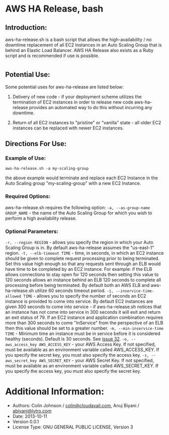 # AWS HA Release, bash

## Introduction:
aws-ha-release.sh is a bash script that allows the high-availability / no downtime replacement of all EC2 Instances in an Auto Scaling Group that is behind an Elastic Load Balancer. AWS HA Release also exists as a Ruby script and is recommended if use is possible.
#
## Potential Use:
Some potential uses for aws-ha-release are listed below:

1. Delivery of new code - if your deployment scheme utilizes the termination of EC2 instances in order to release new code aws-ha-release provides an automated way to do this without incurring any downtime.

2. Return of all EC2 instances to "pristine" or "vanilla" state - all older EC2 instances can be replaced with newer EC2 instances.

## Directions For Use:
### Example of Use:
`aws-ha-release.sh -a my-scaling-group`

the above example would terminate and replace each EC2 Instance in the Auto Scaling group "my-scaling-group" with a new EC2 Instance.
### Required Options:
aws-ha-release.sh requires the following option:
`-a, --as-group-name GROUP_NAME` - the name of the Auto Scaling Group for which you wish to perform a high availability release.
### Optional Parameters:
`-r, --region REGION` - allows you specify the region in which your Auto Scaling Group is in. By default aws-ha-release assumes the "us-east-1" region.
`-t, --elb-timeout TIME` - time, in seconds, in which an EC2 instance should be given to complete request processing prior to being terminated. Set this value high enough so that any requests sent through an ELB would have time to be completed by an EC2 instance. For example: if the ELB allows connections to stay open for 120 seconds then setting this value to 120 seconds allows an instance behind an ELB 120 seconds to complete all processing before being terminated. By default both an AWS ELB and aws-ha-release.sh utilize 60 seconds timeout period.
`-i, --inservice-time-allowed TIME` - allows you to specify the number of seconds an EC2 instance is provided to come into service. By default EC2 instances are given 300 seconds to come into service - if aws-ha-release.sh notices that an instance has not come into service in 300 seconds it will exit and return an exit status of 79. If an EC2 instance and application combination requires more than 300 seconds to come "InService" from the perspective of an ELB then this value should be set to a greater number.
`-m, --min-inservice-time TIME` - Minimum time an instance must be in service before it is considered healthy (seconds). Default is 30 seconds. See [issue 32](https://github.com/colinbjohnson/aws-missing-tools/issues/32).
`-o, --aws_access_key AWS_ACCESS_KEY` - your AWS Access Key. If not specified, must be available as an environment variable called AWS_ACCESS_KEY. If you specify the secret key, you must also specify the access key.
`-s, --aws_secret_key AWS_SECRET_KEY` - your AWS Secret Key. If not specified, must be available as an environment variable called AWS_SECRET_KEY. If you specify the access key, you must also specify the secret key.

# Additional Information:
- Authors: Colin Johnson / colin@cloudavail.com, Anuj Biyani / abiyani@lytro.com
- Date: 2013-10-11
- Version 0.0.1
- License Type: GNU GENERAL PUBLIC LICENSE, Version 3
